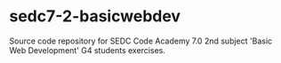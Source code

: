 # sedc7-2-basicwebdev
Source code repository for SEDC Code Academy 7.0 2nd subject 'Basic Web Development' G4 students exercises.
